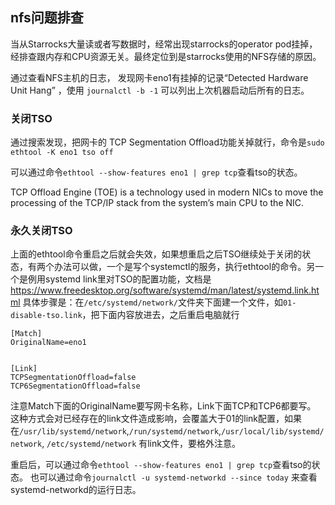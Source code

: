 ## nfs问题排查

当从Starrocks大量读或者写数据时，经常出现starrocks的operator pod挂掉，经排查跟内存和CPU资源无关。最终定位到是starrocks使用的NFS存储的原因。

通过查看NFS主机的日志， 发现网卡eno1有挂掉的记录“Detected Hardware Unit Hang” ，使用 `journalctl -b -1` 可以列出上次机器启动后所有的日志。


### 关闭TSO

通过搜索发现，把网卡的 TCP Segmentation Offload功能关掉就行，命令是`sudo ethtool -K eno1 tso off`


可以通过命令`ethtool --show-features eno1 | grep tcp`查看tso的状态。


TCP Offload Engine (TOE) is a technology used in modern NICs to move the processing of the TCP/IP stack from the system’s main CPU to the NIC.

### 永久关闭TSO
上面的ethtool命令重启之后就会失效，如果想重启之后TSO继续处于关闭的状态，有两个办法可以做，一个是写个systemctl的服务，执行ethtool的命令。另一个是例用systemd link里对TSO的配置功能，文档是 https://www.freedesktop.org/software/systemd/man/latest/systemd.link.html 
具体步骤是：在`/etc/systemd/network/`文件夹下面建一个文件，如`01-disable-tso.link`，把下面内容放进去，之后重启电脑就行

```
[Match]
OriginalName=eno1


[Link]
TCPSegmentationOffload=false
TCP6SegmentationOffload=false
```

注意Match下面的OriginalName要写网卡名称，Link下面TCP和TCP6都要写。
这种方式会对已经存在的link文件造成影响，会覆盖大于01的link配置，如果在`/usr/lib/systemd/network`,`/run/systemd/network`,`/usr/local/lib/systemd/network`, `/etc/systemd/network` 有link文件，要格外注意。

重启后，可以通过命令`ethtool --show-features eno1 | grep tcp`查看tso的状态。 也可以通过命令`journalctl -u systemd-networkd --since today` 来查看systemd-networkd的运行日志。
